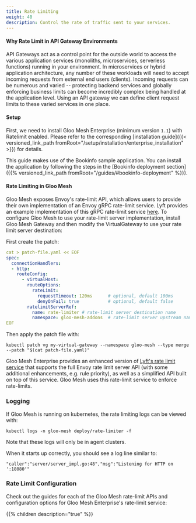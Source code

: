 ```yaml
---
title: Rate Limiting
weight: 40
description: Control the rate of traffic sent to your services.
---
```


#### Why Rate Limit in API Gateway Environments
API Gateways act as a control point for the outside world to access the various application services
(monoliths, microservices, serverless functions) running in your environment. In microservices or hybrid application
architecture, any number of these workloads will need to accept incoming requests from external end users (clients).
Incoming requests can be numerous and varied -- protecting backend services and globally enforcing business limits
can become incredibly complex being handled at the application level. Using an API gateway we can define client
request limits to these varied services in one place.

#### Setup
First, we need to install Gloo Mesh Enterprise (minimum version `1.1`) with Ratelimit enabled. Please refer to the corresponding
[installation guide]({{< versioned_link_path fromRoot="/setup/installation/enterprise_installation" >}}) for details.

This guide makes use of the Bookinfo sample application. You can install the application by following the steps in the [Bookinfo deployment section]({{% versioned_link_path fromRoot="/guides/#bookinfo-deployment" %}}).

#### Rate Limiting in Gloo Mesh

Gloo Mesh exposes Envoy's rate-limit API, which allows users to provide their own implementation of an Envoy gRPC rate-limit
service. Lyft provides an example implementation of this gRPC rate-limit service
[here](https://github.com/lyft/ratelimit). To configure Gloo Mesh to use your rate-limit server implementation,
install Gloo Mesh Gateway and then modify the VirtualGateway to use your rate limit server destination:

First create the patch:

```yaml
cat > patch-file.yaml << EOF
spec:
  connectionHandlers:
  - http:
    routeConfig:
      - virtualHost:
        routeOptions:
          rateLimit:
            requestTimeout: 120ms      # optional, default 100ms
            denyOnFail: true           # optional, default false
        ratelimitServerRef:
          name: rate-limiter # rate-limit server destination name
          namespace: gloo-mesh-addons  # rate-limit server upstream namespace
EOF
```

Then apply the patch file with:

```shell script
kubectl patch vg my-virtual-gateway --namespace gloo-mesh --type merge --patch "$(cat patch-file.yaml)"
```

Gloo Mesh Enterprise provides an enhanced version of [Lyft's rate limit service](https://github.com/lyft/ratelimit) that
supports the full Envoy rate limit server API (with some additional enhancements, e.g. rule priority), as well as a
simplified API built on top of this service. Gloo Mesh uses this rate-limit service to enforce rate-limits.

### Logging

If Gloo Mesh is running on kubernetes, the rate limiting logs can be viewed with:
```
kubectl logs -n gloo-mesh deploy/rate-limiter -f
```

Note that these logs will only be in agent clusters.

When it starts up correctly, you should see a log line similar to:
```
"caller":"server/server_impl.go:48","msg":"Listening for HTTP on ':18080'"
```

### Rate Limit Configuration

Check out the guides for each of the Gloo Mesh rate-limit APIs and configuration options for Gloo Mesh Enterprise's rate-limit
service:

{{% children description="true" %}}
